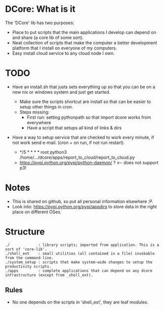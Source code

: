 
# DCore: What is it

The 'DCore' lib has two purposes:

- Place to put scripts that the main applications I develop can depend on and share (a core lib of some sort).
- Neat collection of scripts that make the computer a better development platform that I install on everyone of my computers.
- Easy install cloud service to any cloud node I own.

# TODO

- Have an install.sh that justs sets everything up so that you can be on a new nix or windows system and just get started.
    - Make sure the scripts shortcut are install so that can be easier to setup other things in cron.
    - Steps missing:
        - First run: setting pythonpath so that import dcore works from everywhere
        - Have a script that setups all kind of links & dirs

- Have a way to setup service that are checked to work every minute, if not work send e-mail. (cron + on run, if not run restart).
    - */5 * * * * root python3 /home/.../dcore/apps/report_to_cloud/report_to_cloud.py 
    - https://pypi.python.org/pypi/python-daemon/ ? <-- does not support p3!

# Notes

- This is shared on github, so put all personal information elsewhere :P.
- Look into: https://pypi.python.org/pypi/appdirs to store data in the right place on different OSes.

# Structure

    ./             : library scripts; imported from application. This is a sort of 'core-lib'.
    ./shell_ext    : small utilities (all contained in a file) invokable from the command-line.
    ./system_setup : scripts that make system-wide changes to setup the productivity scripts.
    ./apps         : complete applications that can depend on any dcore infrastructure (except from _shell_ext).

## Rules

- No one depends on the scripts in 'shell_ext', they are leaf modules.

